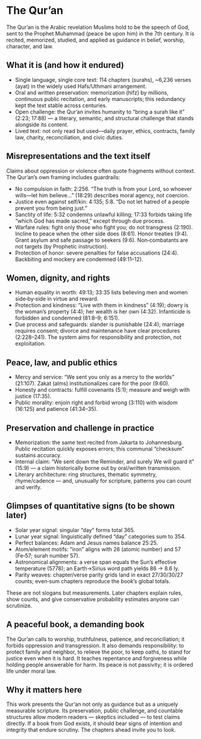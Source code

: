 # The Qur’an

The Qur’an is the Arabic revelation Muslims hold to be the speech of God, sent to the Prophet Muhammad (peace be upon him) in the 7th century. It is recited, memorized, studied, and applied as guidance in belief, worship, character, and law.

## What it is (and how it endured)

- Single language, single core text: 114 chapters (surahs), ~6,236 verses (ayat) in the widely used Hafs/Uthmani arrangement.
- Oral and written preservation: memorization (hifz) by millions, continuous public recitation, and early manuscripts; this redundancy kept the text stable across centuries.
- Open challenge: the Qur’an invites humanity to “bring a surah like it” (2:23; 17:88) — a literary, semantic, and structural challenge that stands alongside its content.
- Lived text: not only read but used—daily prayer, ethics, contracts, family law, charity, reconciliation, and civic duties.

## Misrepresentations and the text itself

Claims about oppression or violence often quote fragments without context. The Qur’an’s own framing includes guardrails:

- No compulsion in faith: 2:256. “The truth is from your Lord, so whoever wills—let him believe…” (18:29) describes moral agency, not coercion.
- Justice even against self/kin: 4:135; 5:8. “Do not let hatred of a people prevent you from being just.”
- Sanctity of life: 5:32 condemns unlawful killing; 17:33 forbids taking life “which God has made sacred,” except through due process.
- Warfare rules: fight only those who fight you; do not transgress (2:190). Incline to peace when the other side does (8:61). Honor treaties (9:4). Grant asylum and safe passage to seekers (9:6). Non‑combatants are not targets (by Prophetic instruction).
- Protection of honor: severe penalties for false accusations (24:4). Backbiting and mockery are condemned (49:11–12).

## Women, dignity, and rights

- Human equality in worth: 49:13; 33:35 lists believing men and women side‑by‑side in virtue and reward.
- Protection and kindness: “Live with them in kindness” (4:19); dowry is the woman’s property (4:4); her wealth is her own (4:32). Infanticide is forbidden and condemned (81:8–9; 6:151).
- Due process and safeguards: slander is punishable (24:4); marriage requires consent; divorce and maintenance have clear procedures (2:228–241). The system aims for responsibility and protection, not exploitation.

## Peace, law, and public ethics

- Mercy and service: “We sent you only as a mercy to the worlds” (21:107). Zakat (alms) institutionalizes care for the poor (9:60).
- Honesty and contracts: fulfill covenants (5:1); measure and weigh with justice (17:35).
- Public morality: enjoin right and forbid wrong (3:110) with wisdom (16:125) and patience (41:34–35).

## Preservation and challenge in practice

- Memorization: the same text recited from Jakarta to Johannesburg. Public recitation quickly exposes errors; this communal “checksum” sustains accuracy.
- Internal claim: “We sent down the Reminder, and surely We will guard it” (15:9) — a claim historically borne out by oral/written transmission.
- Literary architecture: ring structures, thematic symmetry, rhyme/cadence — and, unusually for scripture, patterns you can count and verify.

## Glimpses of quantitative signs (to be shown later)

- Solar year signal: singular “day” forms total 365.
- Lunar year signal: linguistically defined “day” categories sum to 354.
- Perfect balances: Adam and Jesus names balance 25:25.
- Atom/element motifs: “iron” aligns with 26 (atomic number) and 57 (Fe‑57; surah number 57).
- Astronomical alignments: a verse span equals the Sun’s effective temperature (5778); an Earth→Sirius word path yields 86 → 8.6 ly.
- Parity weaves: chapter/verse parity grids land in exact 27/30/30/27 counts; even‑sum chapters reproduce the book’s global totals.

These are not slogans but measurements. Later chapters explain rules, show counts, and give conservative probability estimates anyone can scrutinize.

## A peaceful book, a demanding book

The Qur’an calls to worship, truthfulness, patience, and reconciliation; it forbids oppression and transgression. It also demands responsibility: to protect family and neighbor, to relieve the poor, to keep oaths, to stand for justice even when it is hard. It teaches repentance and forgiveness while holding people answerable for harm. Its peace is not passivity; it is ordered life under moral law.

## Why it matters here

This work presents the Qur’an not only as guidance but as a uniquely measurable scripture. Its preservation, public challenge, and countable structures allow modern readers — skeptics included — to test claims directly. If a book from God exists, it should bear signs of intention and integrity that endure scrutiny. The chapters ahead invite you to look.
